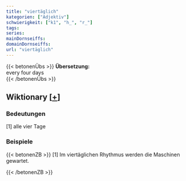 ```yaml
---
title: "viertäglich"
kategorien: ["Adjektiv"]
schwierigkeit: ["k1", "h_", "r_"]
tags:
series:
mainDornseiffs:
domainDornseiffs:
url: "viertäglich"
---
```


{{< betonenÜbs >}}
**Übersetzung:**  
every four days  
{{< /betonenÜbs >}}

## Wiktionary [[+](https://de.wiktionary.org/wiki/viertäglich)]

### Bedeutungen
[1] alle vier Tage  

### Beispiele
{{< betonenZB >}}
[1] Im viertäglichen Rhythmus werden die Maschinen gewartet.  

{{< /betonenZB >}}

